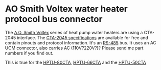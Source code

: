 # AO Smith Voltex water heater protocol bus connector

The [A.O. Smith Voltex](https://www.hotwater.com/water-heaters/residential/electric/proline/xe/voltex-hybrid-electric-heat-pump/) series of heat pump water heaters are using a CTA-2045 interface.
The [CTA-2045 specifications](https://shop.cta.tech/products/modular-communications-interface-for-energy-management) are available for free and contain pinouts and protocol information. 
It's an [RS-485](https://en.wikipedia.org/wiki/RS-485) bus. 
It uses an AC UCM connector, also carries AC (110V?220V?)? Please send me part numbers if you find out.

This is true for the [HPTU-80CTA](https://www.hotwater.com/Water-Heaters/Residential/Electric/ProLine/XE/Voltex-Hybrid-Electric/Voltex-Hybrid-Electric-Heat-Pump-Water-Heater-with-CTA-2045-HPTU-80CTA/), [HPTU-66CTA](https://www.hotwater.com/Water-Heaters/Residential/Electric/ProLine/XE/Voltex-Hybrid-Electric/Voltex-Hybrid-Electric-Heat-Pump-Water-Heater-with-CTA-2045-HPTU-66CTA/) and the [HPTU-50CTA](https://www.hotwater.com/Water-Heaters/Residential/Electric/ProLine/XE/Voltex-Hybrid-Electric/Voltex-Hybrid-Electric-Heat-Pump-Water-Heater-with-CTA-2045-HPTU-50CTA/)
